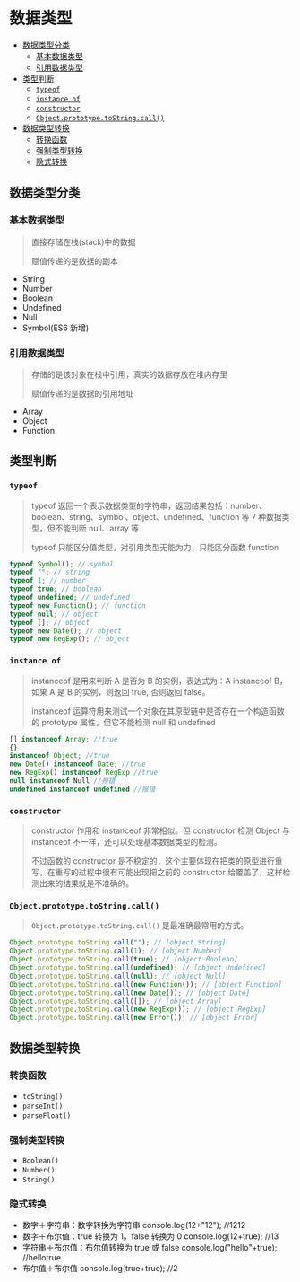 # 数据类型

- [数据类型分类](#数据类型分类)
  - [基本数据类型](#基本数据类型)
  - [引用数据类型](#引用数据类型)
- [类型判断](#类型判断)
  - [`typeof`](#typeof)
  - [`instance of`](#instance-of)
  - [`constructor`](#constructor)
  - [`Object.prototype.toString.call()`](#objectprototypetostringcall)
- [数据类型转换](#数据类型转换)
  - [转换函数](#转换函数)
  - [强制类型转换](#强制类型转换)
  - [隐式转换](#隐式转换)

## 数据类型分类

### 基本数据类型

> 直接存储在栈(stack)中的数据
>
> 赋值传递的是数据的副本

* String
* Number
* Boolean
* Undefined
* Null
* Symbol(ES6 新增)

### 引用数据类型

> 存储的是该对象在栈中引用，真实的数据存放在堆内存里
>
> 赋值传递的是数据的引用地址

* Array
* Object
* Function

## 类型判断

### `typeof` 

> typeof 返回一个表示数据类型的字符串，返回结果包括：number、boolean、string、symbol、object、undefined、function 等 7 种数据类型，但不能判断 null、array 等
>
> typeof 只能区分值类型，对引用类型无能为力，只能区分函数 function

``` js
typeof Symbol(); // symbol
typeof ""; // string
typeof 1; // number
typeof true; // boolean
typeof undefined; // undefined
typeof new Function(); // function
typeof null; // object
typeof []; // object
typeof new Date(); // object
typeof new RegExp(); // object
```

### `instance of` 

> instanceof 是用来判断 A 是否为 B 的实例，表达式为：A instanceof B，如果 A 是 B 的实例，则返回 true, 否则返回 false。
>
> instanceof 运算符用来测试一个对象在其原型链中是否存在一个构造函数的 prototype 属性，但它不能检测 null 和 undefined

``` js
[] instanceof Array; //true
{}
instanceof Object; //true
new Date() instanceof Date; //true
new RegExp() instanceof RegExp //true
null instanceof Null //报错
undefined instanceof undefined //报错
```

### `constructor` 

> constructor 作用和 instanceof 非常相似。但 constructor 检测 Object 与 instanceof 不一样，还可以处理基本数据类型的检测。
>
> 不过函数的 constructor 是不稳定的，这个主要体现在把类的原型进行重写，在重写的过程中很有可能出现把之前的 constructor 给覆盖了，这样检测出来的结果就是不准确的。

### `Object.prototype.toString.call()` 

> `Object.prototype.toString.call()` 是最准确最常用的方式。

``` js
Object.prototype.toString.call(""); // [object String]
Object.prototype.toString.call(1); // [object Number]
Object.prototype.toString.call(true); // [object Boolean]
Object.prototype.toString.call(undefined); // [object Undefined]
Object.prototype.toString.call(null); // [object Null]
Object.prototype.toString.call(new Function()); // [object Function]
Object.prototype.toString.call(new Date()); // [object Date]
Object.prototype.toString.call([]); // [object Array]
Object.prototype.toString.call(new RegExp()); // [object RegExp]
Object.prototype.toString.call(new Error()); // [object Error]
```

## 数据类型转换

### 转换函数

* `toString()` 
* `parseInt()` 
* `parseFloat()` 

### 强制类型转换

* `Boolean()` 
* `Number()` 
* `String()` 

### 隐式转换

* 数字＋字符串：数字转换为字符串 console.log(12+"12"); //1212
* 数字＋布尔值：true 转换为 1，false 转换为 0 console.log(12+true); //13
* 字符串＋布尔值：布尔值转换为 true 或 false console.log("hello"+true); //hellotrue
* 布尔值＋布尔值 console.log(true+true); //2
